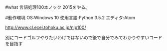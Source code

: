 #what
言語処理100本ノック 2015をやる。

#動作環境
OS:Windows 10
使用言語:Python 3.5.2
エディタ:Atom

http://www.cl.ecei.tohoku.ac.jp/nlp100/


別にコードゴルフやりたいわけではないので後で自分でみてわかりやすいコードを目指す
